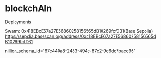 # blockchAIn

Deployments

Swarm:
0x418EBcE67a27E56860258156565dB10269fcfD31(Base Sepolia)
https://sepolia.basescan.org/address/0x418EBcE67a27E56860258156565dB10269fcfD31

nillion_schema_id="67c440a8-2483-494c-87c2-9c6dc7bacc96"
